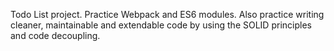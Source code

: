 Todo List project. Practice Webpack and ES6 modules. Also practice writing cleaner, maintainable and extendable code by using the SOLID principles and code decoupling. 